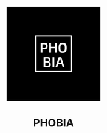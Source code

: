 <p  align="center">
<a  href="https://github.com/Egnod/phobia">
<img width="250" src="assets/logo.png">
</a>
<h1  align="center">
PHOBIA
</h1>
